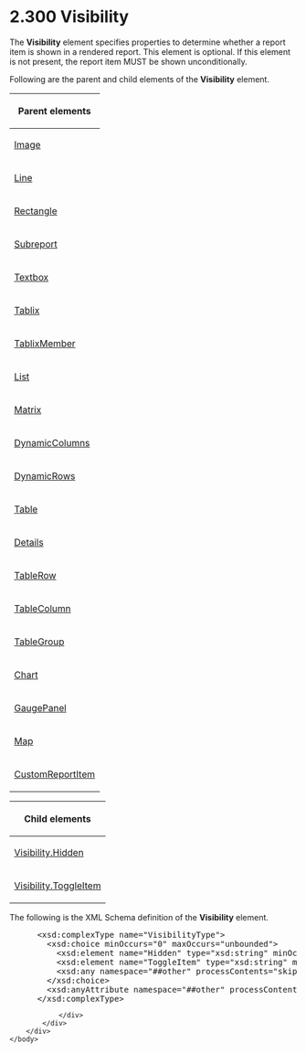 <html dir="LTR" xmlns:mshelp="http://msdn.microsoft.com/mshelp" xmlns:ddue="http://ddue.schemas.microsoft.com/authoring/2003/5" xmlns:xlink="http://www.w3.org/1999/xlink" xmlns:tool="http://www.microsoft.com/tooltip">
    <head>
        <meta http-equiv="Content-Type" content="text/html; CHARSET=utf-8"></meta>
        <meta name="save" content="history"></meta>
        <title>2.300 Visibility</title>
        <xml>
            <mshelp:toctitle title="2.300 Visibility"></mshelp:toctitle>
            <mshelp:rltitle title="[MS-RDL]: Visibility"></mshelp:rltitle>
            <mshelp:keyword index="A" term="9505fbda-7f65-4874-a54a-1944059812e0"></mshelp:keyword>
            <mshelp:attr name="DCSext.ContentType" value="open specification"></mshelp:attr>
            <mshelp:attr name="AssetID" value="9505fbda-7f65-4874-a54a-1944059812e0"></mshelp:attr>
            <mshelp:attr name="TopicType" value="kbRef"></mshelp:attr>
            <mshelp:attr name="DCSext.Title" value="[MS-RDL]: Visibility" />
        </xml>
    </head>
    <body>
        <div id="header">
            <h1 class="heading">2.300 Visibility</h1>
        </div>
        <div id="mainSection">
            <div id="mainBody">
                <div id="allHistory" class="saveHistory"></div>
                <div id="sectionSection0" class="section" name="collapseableSection">
                    

<p>The <b>Visibility</b> element specifies properties to
determine whether a report item is shown in a rendered report. This element is
optional. If this element is not present, the report item MUST be shown
unconditionally.</p>

<p>Following are the parent and child elements of the <b>Visibility</b>
element.</p>

<table>
 <thead>
  <tr>
   <th>
   <p>Parent elements</p>
   </th>
  </tr>
 </thead>
 <tr>
  <td>
  <p><a href="63e1e5ab-7c49-4f62-8dbd-62d85de2b153.html">Image</a></p>
  </td>
 </tr>
 <tr>
  <td>
  <p><a href="58c7b460-38b6-4039-afae-82c27404e241.html">Line</a></p>
  </td>
 </tr>
 <tr>
  <td>
  <p><a href="e36a41ea-aeaf-45cc-969e-8ab1e380882c.html">Rectangle</a></p>
  </td>
 </tr>
 <tr>
  <td>
  <p><a href="04d4d6d6-e103-48fc-b4f7-bf5b4a7e56e5.html">Subreport</a></p>
  </td>
 </tr>
 <tr>
  <td>
  <p><a href="469d0032-b5ec-43d9-ab36-d3a88b9cc1f6.html">Textbox</a></p>
  </td>
 </tr>
 <tr>
  <td>
  <p><a href="e42fb86e-799a-4202-8845-ac38831efccb.html">Tablix</a></p>
  </td>
 </tr>
 <tr>
  <td>
  <p><a href="1d8a9691-b173-4e24-9ea9-1f486bc824fd.html">TablixMember</a></p>
  </td>
 </tr>
 <tr>
  <td>
  <p><a href="ea4c625c-0558-4fb3-b3b8-bde6c160b1e2.html">List</a></p>
  </td>
 </tr>
 <tr>
  <td>
  <p><a href="25419c0a-c7c6-43d7-8ca5-1af842666dcb.html">Matrix</a></p>
  </td>
 </tr>
 <tr>
  <td>
  <p><a href="5a98a72e-ea10-4743-83fb-0cf6740c6635.html">DynamicColumns</a></p>
  </td>
 </tr>
 <tr>
  <td>
  <p><a href="ae8d4d93-e1d0-4379-ac48-4744a347f9db.html">DynamicRows</a></p>
  </td>
 </tr>
 <tr>
  <td>
  <p><a href="660db744-699e-4ca3-a2d6-a5cab4bcf9b0.html">Table</a></p>
  </td>
 </tr>
 <tr>
  <td>
  <p><a href="10728959-73bf-46f9-b7a8-1b3612eda445.html">Details</a></p>
  </td>
 </tr>
 <tr>
  <td>
  <p><a href="839c6688-01b5-4468-a398-49a7a4ce5eed.html">TableRow</a></p>
  </td>
 </tr>
 <tr>
  <td>
  <p><a href="b7098352-0939-46b5-ac72-54ab5a113711.html">TableColumn</a></p>
  </td>
 </tr>
 <tr>
  <td>
  <p><a href="a23c61be-758a-4247-a3ab-fd1159ff0520.html">TableGroup</a></p>
  </td>
 </tr>
 <tr>
  <td>
  <p><a href="b0ab5524-7eb2-47a7-a4d3-230f5c8c5526.html">Chart</a></p>
  </td>
 </tr>
 <tr>
  <td>
  <p><a href="f01744d3-79fa-4f30-94bf-a1ffa6bde2ac.html">GaugePanel</a></p>
  </td>
 </tr>
 <tr>
  <td>
  <p><a href="fd166dd8-6772-4507-b3f6-50a2b7cfd6ac.html">Map</a></p>
  </td>
 </tr>
 <tr>
  <td>
  <p><a href="6bb7b35c-e517-4444-a96b-9f2ccdd1a642.html">CustomReportItem</a></p>
  </td>
 </tr>
</table>

<p> </p>

<table>
 <thead>
  <tr>
   <th>
   <p>Child elements</p>
   </th>
  </tr>
 </thead>
 <tr>
  <td>
  <p><a href="7b643798-b8f4-4f1d-8f77-7e3626e58270.html">Visibility.Hidden</a></p>
  </td>
 </tr>
 <tr>
  <td>
  <p><a href="c8d65dad-7679-4ef7-8d8c-dc7cffdfd32e.html">Visibility.ToggleItem</a></p>
  </td>
 </tr>
</table>

<p>The following is the XML Schema definition of the <b>Visibility</b>
element.</p>

<dl>
<dd>
<div><pre> &lt;xsd:complexType name=&quot;VisibilityType&quot;&gt;
   &lt;xsd:choice minOccurs=&quot;0&quot; maxOccurs=&quot;unbounded&quot;&gt;
     &lt;xsd:element name=&quot;Hidden&quot; type=&quot;xsd:string&quot; minOccurs=&quot;0&quot; /&gt;
     &lt;xsd:element name=&quot;ToggleItem&quot; type=&quot;xsd:string&quot; minOccurs=&quot;0&quot; /&gt;
     &lt;xsd:any namespace=&quot;##other&quot; processContents=&quot;skip&quot; /&gt;
   &lt;/xsd:choice&gt;
   &lt;xsd:anyAttribute namespace=&quot;##other&quot; processContents=&quot;skip&quot; /&gt;
 &lt;/xsd:complexType&gt;
</pre></div>
</dd></dl>


                </div>
            </div>
        </div>
    </body>
</html>